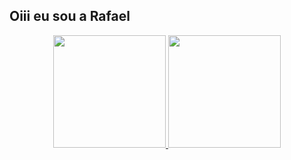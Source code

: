 ## Oiii eu sou a Rafael

<div align="center">
  <a href="https://github.com/RafaelMendonca23">
  <img height="180em" src="https://github-readme-stats.vercel.app/api?username=RafaelMendonca23&show_icons=true&theme=dark&include_all_commits=true&count_private=true"/>
  <img height="180em" src="https://github-readme-stats.vercel.app/api/top-langs/?username=RafaelMendonca23&layout=compact&langs_count=7&theme=dark"/>
</div>
